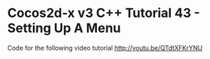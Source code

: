 Cocos2d-x v3 C++ Tutorial 43 - Setting Up A Menu
================================================

Code for the following video tutorial http://youtu.be/QTdtXFKrYNU

